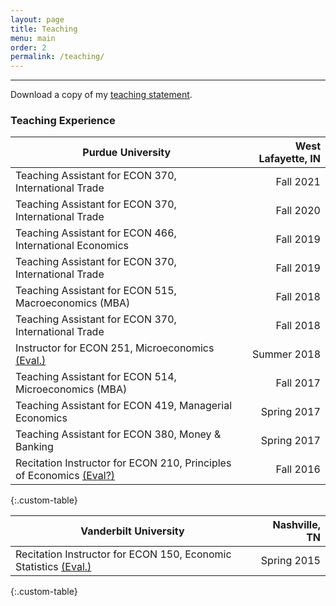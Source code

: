 ```yaml
---
layout: page
title: Teaching
menu: main
order: 2
permalink: /teaching/
---
```

<!---
Teaching Statement:
--->
***

Download a copy of my [teaching statement](../assets/docs/teaching.pdf).
### Teaching Experience

| Purdue University | West Lafayette, IN |
| ----------- | ----------: |
| Teaching Assistant for ECON 370, International Trade | Fall 2021 |
| Teaching Assistant for ECON 370, International Trade | Fall 2020 |
| Teaching Assistant for ECON 466, International Economics | Fall 2019 |
| Teaching Assistant for ECON 370, International Trade | Fall 2019 |
| Teaching Assistant for ECON 515, Macroeconomics (MBA) | Fall 2018 |
| Teaching Assistant for ECON 370, International Trade | Fall 2018 |
| Instructor for ECON 251, Microeconomics [(Eval.)](../assets/docs/reasner_eval_251_su18.pdf) | Summer 2018 |
| Teaching Assistant for ECON 514, Microeconomics (MBA) | Fall 2017 |
| Teaching Assistant for ECON 419, Managerial Economics | Spring 2017 |
| Teaching Assistant for ECON 380, Money & Banking | Spring 2017 |
| Recitation Instructor for ECON 210, Principles of Economics [(Eval?)](../assets/docs/reasner_eval_210_fa16.pdf) | Fall 2016 |
{:.custom-table}

| Vanderbilt University | Nashville, TN |
| ----------- | ----------: |
| Recitation Instructor for ECON 150, Economic Statistics [(Eval.)](../assets/docs/reasner_eval_150_s15.pdf) | Spring 2015 |
{:.custom-table}


